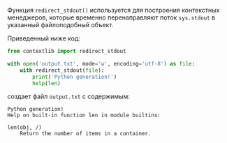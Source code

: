 

Функция `redirect_stdout()` используется для построения контекстных менеджеров, которые временно перенаправляют поток `sys.stdout` в указанный файлоподобный объект.

Приведенный ниже код:

```python
from contextlib import redirect_stdout

with open('output.txt', mode='w', encoding='utf-8') as file:
    with redirect_stdout(file):
        print('Python generation!')
        help(len)
```

создает файл `output.txt` с содержимым:

```no-highlight
Python generation!
Help on built-in function len in module builtins:

len(obj, /)
    Return the number of items in a container.
```
